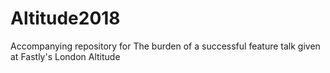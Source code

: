 # Altitude2018
Accompanying repository for The burden of a successful feature talk given at Fastly's London Altitude
